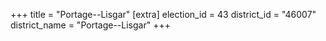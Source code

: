 +++
title = "Portage--Lisgar"
[extra]
election_id = 43
district_id = "46007"
district_name = "Portage--Lisgar"
+++
